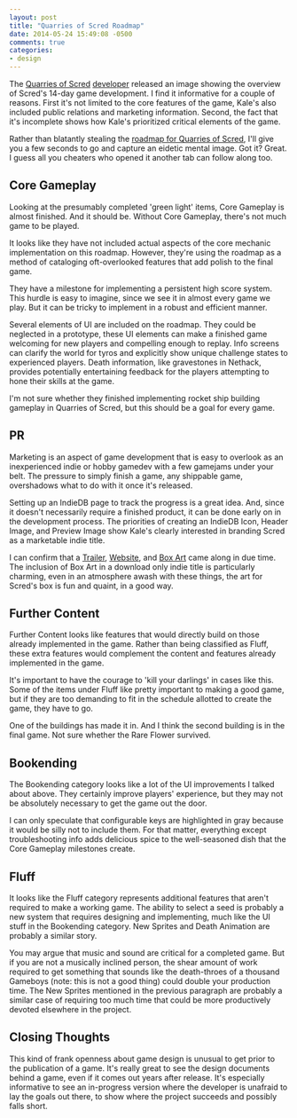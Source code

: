 ```yaml
---
layout: post
title: "Quarries of Scred Roadmap"
date: 2014-05-24 15:49:08 -0500
comments: true
categories:
- design
---
```

The [Quarries of Scred](http://darkestkale.itch.io/quarries-of-scred) [developer](https://twitter.com/darkestkale) released an image showing the overview of Scred's 14-day game development.  I find it informative for a couple of reasons.  First it's not limited to the core features of the game, Kale's also included public relations and marketing information.  Second, the fact that it's incomplete shows how Kale's prioritized critical elements of the game.

Rather than blatantly stealing the [roadmap for Quarries of Scred](http://www.indiedb.com/games/quarries-of-scred/images/quarries-of-scred-roadmap-2013-11-28-01), I'll give you a few seconds to go and capture an eidetic mental image.  Got it?  Great.  I guess all you cheaters who opened it another tab can follow along too.

<!--more-->

## Core Gameplay

Looking at the presumably completed 'green light' items, Core Gameplay is almost finished.  And it should be.  Without Core Gameplay, there's not much game to be played.

It looks like they have not included actual aspects of the core mechanic implementation on this roadmap.  However, they're using the roadmap as a method of cataloging oft-overlooked features that add polish to the final game.

They have a milestone for implementing a persistent high score system.  This hurdle is easy to imagine, since we see it in almost every game we play.  But it can be tricky to implement in a robust and efficient manner.

Several elements of UI are included on the roadmap.  They could be neglected in a prototype, these UI elements can make a finished game welcoming for new players and compelling enough to replay.  Info screens can clarify the world for tyros and explicitly show unique challenge states to experienced players.  Death information, like gravestones in Nethack, provides potentially entertaining feedback for the players attempting to hone their skills at the game.

I'm not sure whether they finished implementing rocket ship building gameplay in Quarries of Scred, but this should be a goal for every game.

## PR

Marketing is an aspect of game development that is easy to overlook as an inexperienced indie or hobby gamedev with a few gamejams under your belt.  The pressure to simply finish a game, any shippable game, overshadows what to do with it once it's released.

Setting up an IndieDB page to track the progress is a great idea.  And, since it doesn't necessarily require a finished product, it can be done early on in the development process.  The priorities of creating an IndieDB Icon, Header Image, and Preview Image show Kale's clearly interested in branding Scred as a marketable indie title.

I can confirm that a [Trailer](https://www.youtube.com/watch?v%3DBrZ_POiKJO4), [Website](http://darkestkale.itch.io/quarries-of-scred), and [Box Art](http://img.itch.io/aW1hZ2UvODc0LzQ0MTIucG5n/original/Npan5L.png) came along in due time.  The inclusion of Box Art in a download only indie title is particularly charming, even in an atmosphere awash with these things, the art for Scred's box is fun and quaint, in a good way.

## Further Content

Further Content looks like features that would directly build on those already implemented in the game.  Rather than being classified as Fluff, these extra features would complement the content and features already implemented in the game.

It's important to have the courage to 'kill your darlings' in cases like this.  Some of the items under Fluff like pretty important to making a good game, but if they are too demanding to fit in the schedule allotted to create the game, they have to go.

One of the buildings has made it in.  And I think the second building is in the final game. Not sure whether the Rare Flower survived.

## Bookending

The Bookending category looks like a lot of the UI improvements I talked about above.  They certainly improve players' experience, but they may not be absolutely necessary to get the game out the door.

I can only speculate that configurable keys are highlighted in gray because it would be silly not to include them.  For that matter, everything except troubleshooting info adds delicious spice to the well-seasoned dish that the Core Gameplay milestones create.

## Fluff

It looks like the Fluff category represents additional features that aren't required to make a working game.  The ability to select a seed is probably a new system that requires designing and implementing, much like the UI stuff in the Bookending category.  New Sprites and Death Animation are probably a similar story.

You may argue that music and sound are critical for a completed game.  But if you are not a musically inclined person, the shear amount of work required to get something that sounds like the death-throes of a thousand Gameboys (note: this is not a good thing) could double your production time.  The New Sprites mentioned in the previous paragraph are probably a similar case of requiring too much time that could be more productively devoted elsewhere in the project.

## Closing Thoughts

This kind of frank openness about game design is unusual to get prior to the publication of a game.  It's really great to see the design documents behind a game, even if it comes out years after release.  It's especially informative to see an in-progress version where the developer is unafraid to lay the goals out there, to show where the project succeeds and possibly falls short.
